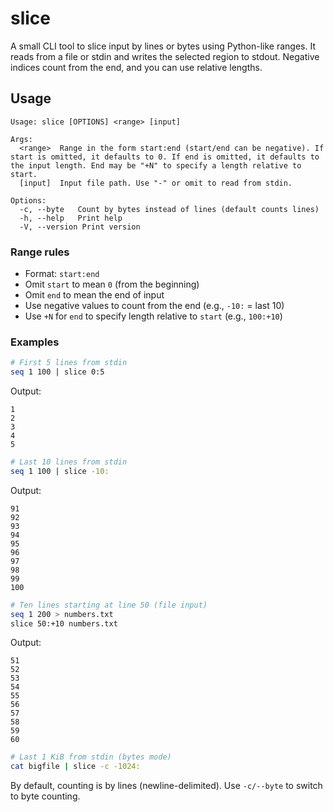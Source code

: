 # slice

A small CLI tool to slice input by lines or bytes using Python-like ranges. It reads from a file or stdin and writes the selected region to stdout. Negative indices count from the end, and you can use relative lengths.

## Usage

```
Usage: slice [OPTIONS] <range> [input]

Args:
  <range>  Range in the form start:end (start/end can be negative). If start is omitted, it defaults to 0. If end is omitted, it defaults to the input length. End may be "+N" to specify a length relative to start.
  [input]  Input file path. Use "-" or omit to read from stdin.

Options:
  -c, --byte   Count by bytes instead of lines (default counts lines)
  -h, --help   Print help
  -V, --version Print version
```

### Range rules
- Format: `start:end`
- Omit `start` to mean `0` (from the beginning)
- Omit `end` to mean the end of input
- Use negative values to count from the end (e.g., `-10:` = last 10)
- Use `+N` for `end` to specify length relative to `start` (e.g., `100:+10`)

### Examples

```bash
# First 5 lines from stdin
seq 1 100 | slice 0:5
```

Output:
```
1
2
3
4
5
```

```bash
# Last 10 lines from stdin
seq 1 100 | slice -10:
```

Output:
```
91
92
93
94
95
96
97
98
99
100
```

```bash
# Ten lines starting at line 50 (file input)
seq 1 200 > numbers.txt
slice 50:+10 numbers.txt
```

Output:
```
51
52
53
54
55
56
57
58
59
60
```

```bash
# Last 1 KiB from stdin (bytes mode)
cat bigfile | slice -c -1024:
```

By default, counting is by lines (newline-delimited). Use `-c/--byte` to switch to byte counting.
